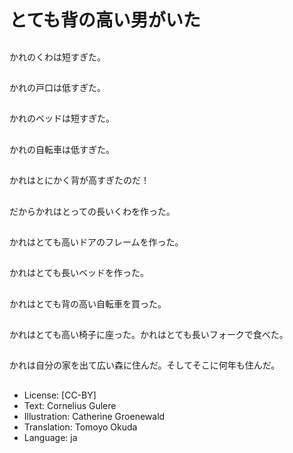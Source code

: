 # とても背の高い男がいた

##
かれのくわは短すぎた。

##
かれの戸口は低すぎた。

##
かれのベッドは短すぎた。

##
かれの自転車は低すぎた。

##
かれはとにかく背が高すぎたのだ！

##
だからかれはとっての長いくわを作った。

##
かれはとても高いドアのフレームを作った。

##
かれはとても長いベッドを作った。

##
かれはとても背の高い自転車を買った。

##
かれはとても高い椅子に座った。かれはとても長いフォークで食べた。

##
かれは自分の家を出て広い森に住んだ。そしてそこに何年も住んだ。

##
* License: [CC-BY]
* Text: Cornelius Gulere
* Illustration: Catherine Groenewald
* Translation: Tomoyo Okuda
* Language: ja
